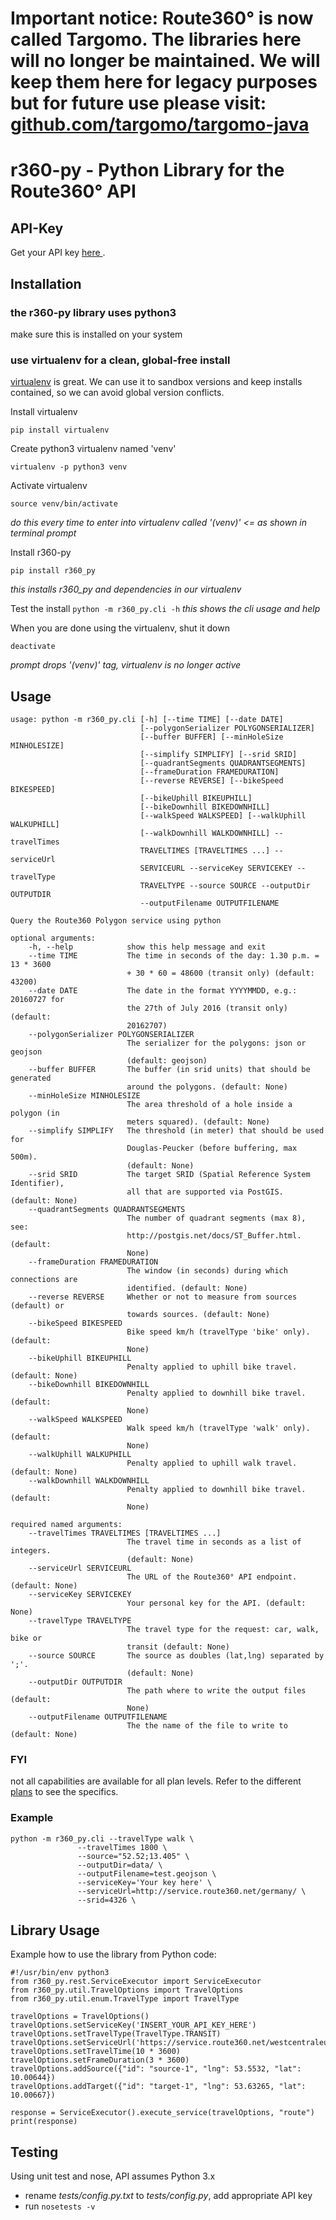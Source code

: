 # Important notice: Route360° is now called Targomo. The libraries here will no longer be maintained. We will keep them here for legacy purposes but for future use please visit: [github.com/targomo/targomo-java](github.com/targomo/targomo-java)

# r360-py - Python Library for the Route360° API

## API-Key
Get your API key [here ](https://developers.route360.net/pricing/).

## Installation
### the r360-py library uses python3
make sure this is installed on your system
### use virtualenv for a clean, global-free install
[virtualenv](http://docs.python-guide.org/en/latest/dev/virtualenvs/) is great. We can use it to sandbox versions and keep installs contained, so we can avoid global version conflicts.

Install virtualenv
```
pip install virtualenv
```

Create python3 virtualenv named 'venv'
```
virtualenv -p python3 venv
```

Activate virtualenv
```
source venv/bin/activate
```
_do this every time to enter into virtualenv called '(venv)' <= as shown in terminal prompt_

Install r360-py
```
pip install r360_py
```
*this installs r360_py and dependencies in our virtualenv*

Test the install
`python -m r360_py.cli -h` _this shows the cli usage and help_

When you are done using the virtualenv, shut it down
```
deactivate
```
_prompt drops '(venv)' tag, virtualenv is no longer active_

## Usage
    usage: python -m r360_py.cli [-h] [--time TIME] [--date DATE]
                                 [--polygonSerializer POLYGONSERIALIZER]
                                 [--buffer BUFFER] [--minHoleSize MINHOLESIZE]
                                 [--simplify SIMPLIFY] [--srid SRID]
                                 [--quadrantSegments QUADRANTSEGMENTS]
                                 [--frameDuration FRAMEDURATION]
                                 [--reverse REVERSE] [--bikeSpeed BIKESPEED]
                                 [--bikeUphill BIKEUPHILL]
                                 [--bikeDownhill BIKEDOWNHILL]
                                 [--walkSpeed WALKSPEED] [--walkUphill WALKUPHILL]
                                 [--walkDownhill WALKDOWNHILL] --travelTimes
                                 TRAVELTIMES [TRAVELTIMES ...] --serviceUrl
                                 SERVICEURL --serviceKey SERVICEKEY --travelType
                                 TRAVELTYPE --source SOURCE --outputDir OUTPUTDIR
                                 --outputFilename OUTPUTFILENAME

    Query the Route360 Polygon service using python

    optional arguments:
        -h, --help            show this help message and exit
        --time TIME           The time in seconds of the day: 1.30 p.m. = 13 * 3600
                              + 30 * 60 = 48600 (transit only) (default: 43200)
        --date DATE           The date in the format YYYYMMDD, e.g.: 20160727 for
                              the 27th of July 2016 (transit only) (default:
                              20162707)
        --polygonSerializer POLYGONSERIALIZER
                              The serializer for the polygons: json or geojson
                              (default: geojson)
        --buffer BUFFER       The buffer (in srid units) that should be generated
                              around the polygons. (default: None)
        --minHoleSize MINHOLESIZE
                              The area threshold of a hole inside a polygon (in
                              meters squared). (default: None)
        --simplify SIMPLIFY   The threshold (in meter) that should be used for
                              Douglas-Peucker (before buffering, max 500m).
                              (default: None)
        --srid SRID           The target SRID (Spatial Reference System Identifier),
                              all that are supported via PostGIS. (default: None)
        --quadrantSegments QUADRANTSEGMENTS
                              The number of quadrant segments (max 8), see:
                              http://postgis.net/docs/ST_Buffer.html. (default:
                              None)
        --frameDuration FRAMEDURATION
                              The window (in seconds) during which connections are
                              identified. (default: None)
        --reverse REVERSE     Whether or not to measure from sources (default) or
                              towards sources. (default: None)
        --bikeSpeed BIKESPEED
                              Bike speed km/h (travelType 'bike' only). (default:
                              None)
        --bikeUphill BIKEUPHILL
                              Penalty applied to uphill bike travel. (default: None)
        --bikeDownhill BIKEDOWNHILL
                              Penalty applied to downhill bike travel. (default:
                              None)
        --walkSpeed WALKSPEED
                              Walk speed km/h (travelType 'walk' only). (default:
                              None)
        --walkUphill WALKUPHILL
                              Penalty applied to uphill walk travel. (default: None)
        --walkDownhill WALKDOWNHILL
                              Penalty applied to downhill bike travel. (default:
                              None)

    required named arguments:
        --travelTimes TRAVELTIMES [TRAVELTIMES ...]
                              The travel time in seconds as a list of integers.
                              (default: None)
        --serviceUrl SERVICEURL
                              The URL of the Route360° API endpoint. (default: None)
        --serviceKey SERVICEKEY
                              Your personal key for the API. (default: None)
        --travelType TRAVELTYPE
                              The travel type for the request: car, walk, bike or
                              transit (default: None)
        --source SOURCE       The source as doubles (lat,lng) separated by ';'.
                              (default: None)
        --outputDir OUTPUTDIR
                              The path where to write the output files (default:
                              None)
        --outputFilename OUTPUTFILENAME
                              The the name of the file to write to (default: None)


### FYI
not all capabilities are available for all plan levels. Refer to the different [plans](https://developers.route360.net/pricing/) to see the specifics.

### Example

    python -m r360_py.cli --travelType walk \
                   --travelTimes 1800 \
                   --source="52.52;13.405" \
                   --outputDir=data/ \
                   --outputFilename=test.geojson \
                   --serviceKey='Your key here' \
                   --serviceUrl=http://service.route360.net/germany/ \
                   --srid=4326 \


## Library Usage

Example how to use the library from Python code:

    #!/usr/bin/env python3
    from r360_py.rest.ServiceExecutor import ServiceExecutor
    from r360_py.util.TravelOptions import TravelOptions
    from r360_py.util.enum.TravelType import TravelType

    travelOptions = TravelOptions()
    travelOptions.setServiceKey('INSERT_YOUR_API_KEY_HERE')
    travelOptions.setTravelType(TravelType.TRANSIT)
    travelOptions.setServiceUrl('https://service.route360.net/westcentraleurope/')
    travelOptions.setTravelTime(10 * 3600)
    travelOptions.setFrameDuration(3 * 3600)
    travelOptions.addSource({"id": "source-1", "lng": 53.5532, "lat": 10.00644})
    travelOptions.addTarget({"id": "target-1", "lng": 53.63265, "lat": 10.00667})

    response = ServiceExecutor().execute_service(travelOptions, "route")
    print(response)


## Testing

Using unit test and nose, API assumes Python 3.x
- rename _tests/config.py.txt_ to _tests/config.py_, add appropriate API key
- run `nosetests -v`
